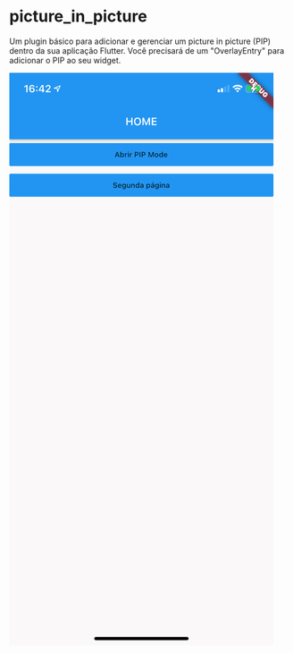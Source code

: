 # picture_in_picture

Um plugin básico para adicionar e gerenciar um picture in picture (PIP) dentro da sua aplicação Flutter.
Você precisará de um "OverlayEntry" para adicionar o PIP ao seu widget.

[![SC2 Video](assets/shared/IMG_1185.jpeg)](https://github.com/leobidoous/picture_in_picture_package/blob/master/assets/video/review.mov "Exemplo de execução!")
